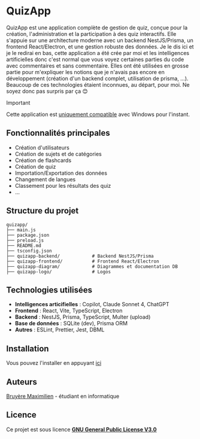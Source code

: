 # QuizApp

QuizApp est une application complète de gestion de quiz, conçue pour la création, l'administration et la participation à des quiz interactifs. Elle s'appuie sur une architecture moderne avec un backend NestJS/Prisma, un frontend React/Electron, et une gestion robuste des données. Je le dis ici et je le redirai en bas, cette application a été crée par moi et les intelligences artificielles donc c'est normal que vous voyez certaines parties du code avec commentaires et sans commentaire. Elles ont été utilisées en grosse partie pour m'expliquer les notions que je n'avais pas encore en développement (création d'un backend complet, utilisation de prisma, ...). Beaucoup de ces technologies étaient inconnues, au départ, pour moi. Ne soyez donc pas surpris par ça 😊

> [!IMPORTANT]
> Cette application est <ins>uniquement compatible</ins> avec Windows pour l'instant.

## Fonctionnalités principales
- Création d'utilisateurs
- Création de sujets et de catégories
- Création de flashcards
- Création de quiz
- Importation/Exportation des données
- Changement de langues
- Classement pour les résultats des quiz
- ...
  
## Structure du projet

```
quizapp/
├── main.js
├── package.json
├── preload.js
├── README.md
├── tsconfig.json
├── quizapp-backend/            # Backend NestJS/Prisma
├── quizapp-frontend/           # Frontend React/Electron
├── quizapp-diagram/            # Diagrammes et documentation DB
├── quizapp-logo/               # Logos
```

## Technologies utilisées
- **Intelligences articifielles** : Copilot, Claude Sonnet 4, ChatGPT 
- **Frontend** : React, Vite, TypeScript, Electron
- **Backend** : NestJS, Prisma, TypeScript, Multer (upload)
- **Base de données** : SQLite (dev), Prisma ORM
- **Autres** : ESLint, Prettier, Jest, DBML

## Installation

Vous pouvez l'installer en appuyant [ici](https://github.com/maximilien-bruyere/QuizApp/releases/tag/latest)

## Auteurs

[Bruyère Maximilien](https://github.com/maximilien-bruyere) - étudiant en informatique

## Licence

Ce projet est sous licence [<ins>**GNU General Public License V3.0**</ins>](https://github.com/maximilien-bruyere/QuizApp?tab=GPL-3.0-1-ov-file)
